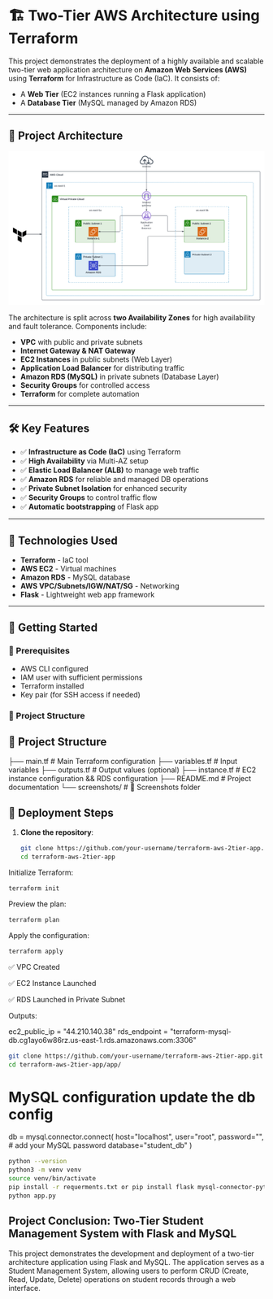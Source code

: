 # 🏗️ Two-Tier AWS Architecture using Terraform

This project demonstrates the deployment of a highly available and scalable two-tier web application architecture on **Amazon Web Services (AWS)** using **Terraform** for Infrastructure as Code (IaC). It consists of:

- A **Web Tier** (EC2 instances running a Flask application)
- A **Database Tier** (MySQL managed by Amazon RDS)

---

## 📌 Project Architecture

![Architecture Diagram](Screenshots/architecture.png)

The architecture is split across **two Availability Zones** for high availability and fault tolerance. Components include:

- **VPC** with public and private subnets
- **Internet Gateway & NAT Gateway**
- **EC2 Instances** in public subnets (Web Layer)
- **Application Load Balancer** for distributing traffic
- **Amazon RDS (MySQL)** in private subnets (Database Layer)
- **Security Groups** for controlled access
- **Terraform** for complete automation

---

## 🛠️ Key Features

- ✅ **Infrastructure as Code (IaC)** using Terraform
- ✅ **High Availability** via Multi-AZ setup
- ✅ **Elastic Load Balancer (ALB)** to manage web traffic
- ✅ **Amazon RDS** for reliable and managed DB operations
- ✅ **Private Subnet Isolation** for enhanced security
- ✅ **Security Groups** to control traffic flow
- ✅ **Automatic bootstrapping** of Flask app

---

## 🧰 Technologies Used

- **Terraform** - IaC tool
- **AWS EC2** - Virtual machines
- **Amazon RDS** - MySQL database
- **AWS VPC/Subnets/IGW/NAT/SG** - Networking
- **Flask** - Lightweight web app framework

---

## 🚀 Getting Started

### 📝 Prerequisites

- AWS CLI configured
- IAM user with sufficient permissions
- Terraform installed
- Key pair (for SSH access if needed)

### 📂 Project Structure

## 🧱 Project Structure

├── main.tf # Main Terraform configuration
├── variables.tf # Input variables
├── outputs.tf # Output values (optional)
├── instance.tf # EC2 instance configuration && RDS configuration
├── README.md # Project documentation
└── screenshots/ # 📸 Screenshots folder 

## 🚀 Deployment Steps

1. **Clone the repository**:
   ```bash
   git clone https://github.com/your-username/terraform-aws-2tier-app.git
   cd terraform-aws-2tier-app

Initialize Terraform:

```bash
terraform init
```

Preview the plan:

```bash
terraform plan
```

Apply the configuration:

```bash
terraform apply
```

✅ VPC Created

✅ EC2 Instance Launched

✅ RDS Launched in Private Subnet

Outputs:

ec2_public_ip = "44.210.140.38"
rds_endpoint = "terraform-mysql-db.cg1ayo6w86rz.us-east-1.rds.amazonaws.com:3306"

   ```bash
   git clone https://github.com/your-username/terraform-aws-2tier-app.git
   cd terraform-aws-2tier-app/app/
```

# MySQL configuration update the db config
db = mysql.connector.connect(
    host="localhost",
    user="root",
    password="",  # add your MySQL password
    database="student_db"
)

```bash
python --version
python3 -m venv venv
source venv/bin/activate
pip install -r requerments.txt or pip install flask mysql-connector-python
python app.py
```

## Project Conclusion: Two-Tier Student Management System with Flask and MySQL
This project demonstrates the development and deployment of a two-tier architecture application using Flask and MySQL. The application serves as a Student Management System, allowing users to perform CRUD (Create, Read, Update, Delete) operations on student records through a web interface.



